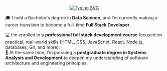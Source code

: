<div align="center">
  <a href="https://git.io/typing-svg"><img src="https://readme-typing-svg.demolab.com?font=Fira+Code&size=25&pause=1000&width=435&lines=Hi+there,+i'm+Raniery+Fialho!+%F0%9F%91%8B" alt="Typing SVG" /></a>
</div>

🎓 I hold a Bachelor's degree in **Data Science**, and I’m currently making a career transition to become a full-time **Full Stack Developer**.

💻 I'm enrolled in a **professional full stack development course** focused on practical, real-world skills (HTML, CSS, JavaScript, React, Node.js, databases, Git, and more).  
🎯 At the same time, I’m pursuing a **postgraduate degree in Systems Analysis and Development** to deepen my understanding of software architecture and engineering principles.

